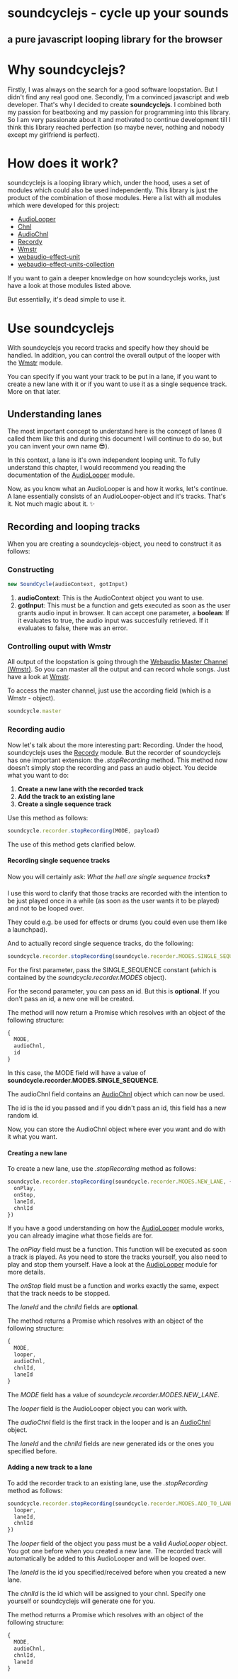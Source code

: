 # soundcyclejs - cycle up your sounds
## a pure javascript looping library for the browser

# Why soundcyclejs?
Firstly, I was always on the search for a good software loopstation. But I didn't find any real good one. Secondly, I'm a convinced javascript and web developer. That's why I decided to create __soundcyclejs__.
I combined both my passion for beatboxing and my passion for programming into this library. So I am very passionate about it and motivated to continue development till I think this library reached perfection (so maybe never, nothing and nobody except my girlfriend is perfect).

# How does it work?
soundcyclejs is a looping library which, under the hood, uses a set of modules which could also be used independently. This library is just the product of the combination of those modules.
Here a list with all modules which were developed for this project:
- [AudioLooper](https://github.com/scriptify/AudioLooper)
- [Chnl](https://github.com/scriptify/Chnl)
- [AudioChnl](https://github.com/scriptify/AudioChnl)
- [Recordy](https://github.com/scriptify/Recordy)
- [Wmstr](https://github.com/scriptify/Wmstr)
- [webaudio-effect-unit](https://github.com/scriptify/webaudio-effect-unit)
- [webaudio-effect-units-collection](https://github.com/scriptify/webaudio-effect-units-collection)

If you want to gain a deeper knowledge on how soundcyclejs works, just have a look at those modules listed above.

But essentially, it's dead simple to use it.

# Use soundcyclejs

With soundcyclejs you record tracks and specify how they should be handled. In addition, you can control the overall output of the looper with the [Wmstr](https://github.com/scriptify/Wmstr) module.

You can specify if you want your track to be put in a lane, if you want to create a new lane with it or if you want to use it as a single sequence track. More on that later.

## Understanding lanes

The most important concept to understand here is the concept of lanes (I called them like this and during this document I will continue to do so, but you can invent your own name :sunglasses:).

In this context, a lane is it's own independent looping unit.
To fully understand this chapter, I would recommend you reading the documentation of the [AudioLooper](https://github.com/scriptify/AudioLooper) module.

Now, as you know what an AudioLooper is and how it works, let's continue.
A lane essentially consists of an AudioLooper-object and it's tracks. That's it. Not much magic about it. :sparkles:

## Recording and looping tracks

When you are creating a soundcyclejs-object, you need to construct it as follows:
### Constructing
```javascript
new SoundCycle(audioContext, gotInput)
```

1. __audioContext__: This is the AudioContext object you want to use.
2. __gotInput__: This must be a function and gets executed as soon as the user grants audio input in browser. It can accept one parameter, a __boolean__: If it evaluates to true, the audio input was succesfully retrieved. If it evaluates to false, there was an error.

### Controlling ouput with Wmstr
All output of the loopstation is going through the [Webaudio Master Channel (Wmstr)](https://github.com/scriptify/Wmstr). So you can master all the output and can record whole songs. Just have a look at [Wmstr](https://github.com/scriptify/Wmstr).

To access the master channel, just use the according field (which is a Wmstr - object).

```javascript
soundcycle.master
```

### Recording audio
Now let's talk about the more interesting part: Recording.
Under the hood, soundcyclejs uses the [Recordy](https://github.com/scriptify/Recordy) module.
But the recorder of soundcyclejs has one important extension:
the _.stopRecording_ method. This method now doesn't simply stop the recording and pass an audio object. You decide what you want to do:
1. __Create a new lane with the recorded track__
2. __Add the track to an existing lane__
3. __Create a single sequence track__

Use this method as follows:
```javascript
soundcycle.recorder.stopRecording(MODE, payload)
```
The use of this method gets clarified below.

#### Recording single sequence tracks
Now you will certainly ask: _What the hell are single sequence tracks_:question:

I use this word to clarify that those tracks are recorded with the intention to be just played once in a while (as soon as the user wants it to be played) and not to be looped over.

They could e.g. be used for effects or drums (you could even use them like a launchpad).

And to actually record single sequence tracks, do the following:
```javascript
soundcycle.recorder.stopRecording(soundcycle.recorder.MODES.SINGLE_SEQUENCE, { id: 546 })
```

For the first parameter, pass the SINGLE_SEQUENCE constant (which is contained by the _soundcycle.recorder.MODES_ object).

For the second parameter, you can pass an id. But this is __optional__. If you don't pass an id, a new one will be created.

The method will now return a Promise which resolves with an object of the following structure:

```javascript
{
  MODE,
  audioChnl,
  id
}
```

In this case, the MODE field will have a value of   __soundcycle.recorder.MODES.SINGLE_SEQUENCE__.

The audioChnl field contains an [AudioChnl](https://github.com/scriptify/AudioChnl) object which can now be used.

The id is the id you passed and if you didn't pass an id, this field has a new random id.

Now, you can store the AudioChnl object where ever you want and do with it what you want.


#### Creating a new lane

To create a new lane, use the _.stopRecording_ method as follows:

```javascript
soundcycle.recorder.stopRecording(soundcycle.recorder.MODES.NEW_LANE, {
  onPlay,
  onStop,
  laneId,
  chnlId
})
```

If you have a good understanding on how the [AudioLooper](https://github.com/scriptify/AudioLooper) module works, you can already imagine what those fields are for.

The _onPlay_ field must be a function. This function will be executed as soon a track is played. As you need to store the tracks yourself, you also need to play and stop them yourself. Have a look at the [AudioLooper](https://github.com/scriptify/AudioLooper) module for more details.

The _onStop_ field must be a function and works exactly the same, expect that the track needs to be stopped.

The _laneId_ and the _chnlId_ fields are __optional__.

The method returns a Promise which resolves with an object of the following structure:
```javascript
{
  MODE,
  looper,
  audioChnl,
  chnlId,
  laneId
}
```

The _MODE_ field has a value of _soundcycle.recorder.MODES.NEW_LANE_.

The _looper_ field is the AudioLooper object you can work with.

The _audioChnl_ field is the first track in the looper and is an [AudioChnl](https://github.com/scriptify/AudioChnl) object.

The _laneId_ and the _chnlId_ fields are new generated ids or the ones you specified before.


#### Adding a new track to a lane

To add the recorder track to an existing lane, use the _.stopRecording_ method as follows:

```javascript
soundcycle.recorder.stopRecording(soundcycle.recorder.MODES.ADD_TO_LANE, {
  looper,
  laneId,
  chnlId
})
```

The _looper_ field of the object you pass must be a valid _AudioLooper_ object. You got one before when you created a new lane. The recorded track will automatically be added to this AudioLooper and will be looped over.

The _laneId_ is the id you specified/received before when you created a new lane.

The _chnlId_ is the id which will be assigned to your chnl. Specify one yourself or soundcyclejs will generate one for you.


The method returns a Promise which resolves with an object of the following structure:
```javascript
{
  MODE,
  audioChnl,
  chnlId,
  laneId
}
```
